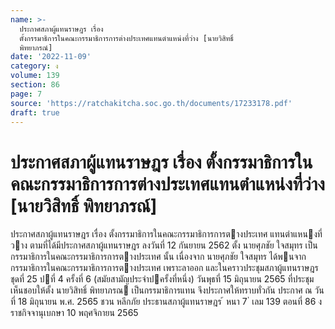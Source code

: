 ```yaml
---
name: >-
  ประกาศสภาผู้แทนราษฎร เรื่อง
  ตั้งกรรมาธิการในคณะกรรมาธิการการต่างประเทศแทนตำแหน่งที่ว่าง [นายวิสิทธิ์
  พิทยาภรณ์]
date: '2022-11-09'
category: ง
volume: 139
section: 86
page: 7
source: 'https://ratchakitcha.soc.go.th/documents/17233178.pdf'
draft: true
---
```


# ประกาศสภาผู้แทนราษฎร เรื่อง ตั้งกรรมาธิการในคณะกรรมาธิการการต่างประเทศแทนตำแหน่งที่ว่าง [นายวิสิทธิ์ พิทยาภรณ์]

ประกาศสภาผู้แทนราษฎร เรื่อง ตั้งกรรมาธิการในคณะกรรมาธิการการตางประเทศ แทนตําแหนงที่วาง ตามที่ได้มีประกาศสภาผู้แทนราษฎร ลงวันที่ 12 กันยายน 2562 ตั้ง นายศุภชัย ใจสมุทร เป็นกรรมาธิการในคณะกรรมาธิการการตางประเทศ นั้น เนื่องจาก นายศุภชัย ใจสมุทร ได้พนจากกรรมาธิการในคณะกรรมาธิการการตางประเทศ เพราะลาออก และในคราวประชุมสภาผู้แทนราษฎร ชุดที่ 25 ปที่ 4 ครั้งที่ 6 (สมัยสามัญประจําปครั้งที่หนึ่ง) วันพุธที่ 15 มิถุนายน 2565 ที่ประชุมเห็นชอบให้ตั้ง นายวิสิทธิ์ พิทยาภรณ เป็นกรรมาธิการแทน จึงประกาศให้ทราบทั่วกัน ประกาศ ณ วันที่ 18 มิถุนายน พ.ศ. 2565 ชวน หลีกภัย ประธานสภาผู้แทนราษฎร ้ หนา 7 ่ เลม 139 ตอนที่ 86 ง ราชกิจจานุเบกษา 10 พฤศจิกายน 2565
